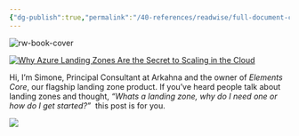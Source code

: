 ```yaml
---
{"dg-publish":true,"permalink":"/40-references/readwise/full-document-contents/why-azure-landing-zones-are-the-secret-to-scaling-in-the-cloud/","tags":["rw/articles"]}
---
```


![rw-book-cover](https://blog.arkahna.io/hubfs/image%20%283%29.png)

[![Why Azure Landing Zones Are the Secret to Scaling in the Cloud](https://blog.arkahna.io/hubfs/image%20%283%29.png)](https://blog.arkahna.io/why-azure-landing-zones-are-the-secret-to-scaling-in-the-cloud) 

Hi, I’m Simone, Principal Consultant at Arkahna and the owner of *Elements Core*, our flagship landing zone product. If you’ve heard people talk about landing zones and thought, *“Whats a landing zone, why do I need one or how do I get started?”*  this post is for you.

![](https://track.hubspot.com/__ptq.gif?a=40094738&k=14&r=https%3A%2F%2Fblog.arkahna.io%2Fwhy-azure-landing-zones-are-the-secret-to-scaling-in-the-cloud&bu=https%253A%252F%252Fblog.arkahna.io&bvt=rss)
